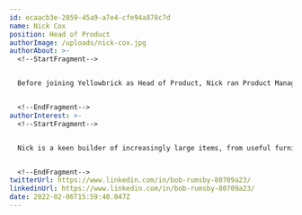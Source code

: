 ```yaml
---
id: ecaacb3e-2059-45a9-a7e4-cfe94a878c7d
name: Nick Cox
position: Head of Product
authorImage: /uploads/nick-cox.jpg
authorAbout: >-
  <!--StartFragment-->


  Before joining Yellowbrick as Head of Product, Nick ran Product Management at Pure1 for Pure Storage. There he led a number of product and technology teams delivering cloud-based analytics and monitoring for physical and virtual storage appliances. Nick has worked at Palm, HP and Yahoo on a wide range of enterprise and consumer hardware and software products from Semantic Web Ontologies to Operating Systems and mobile handsets.


  <!--EndFragment-->
authorInterest: >-
  <!--StartFragment-->


  Nick is a keen builder of increasingly large items, from useful furniture to obscure classic European cars. When stuck he loves to run, with half marathons and multi-day events being his favorite.


  <!--EndFragment-->
twitterUrl: https://www.linkedin.com/in/bob-rumsby-80709a23/
linkedinUrl: https://www.linkedin.com/in/bob-rumsby-80709a23/
date: 2022-02-06T15:59:40.047Z
---
```

